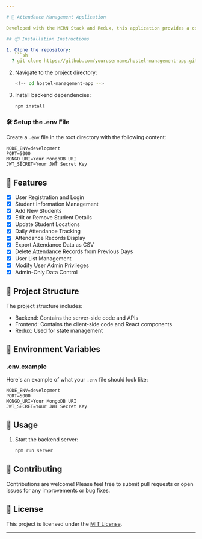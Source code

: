 ```yaml
---

# 🏢 Attendance Management Application

Developed with the MERN Stack and Redux, this application provides a comprehensive solution for managing hostel operations.

## 📦 Installation Instructions

1. Clone the repository:
   ```sh
  ? git clone https://github.com/yourusername/hostel-management-app.git
   ```
2. Navigate to the project directory:
   ```sh
   <!-- cd hostel-management-app -->
   ```
3. Install backend dependencies:
   ```sh
   npm install
   ```


### 🛠️ Setup the .env File

Create a `.env` file in the root directory with the following content:

```env
NODE_ENV=development
PORT=5000
MONGO_URI=Your MongoDB URI
JWT_SECRET=Your JWT Secret Key
```

## 🚀 Features

- [x] User Registration and Login
- [x] Student Information Management
- [x] Add New Students
- [x] Edit or Remove Student Details
- [x] Update Student Locations
- [x] Daily Attendance Tracking
- [x] Attendance Records Display
- [x] Export Attendance Data as CSV
- [x] Delete Attendance Records from Previous Days
- [x] User List Management
- [x] Modify User Admin Privileges
- [x] Admin-Only Data Control

## 📂 Project Structure

The project structure includes:
- Backend: Contains the server-side code and APIs
- Frontend: Contains the client-side code and React components
- Redux: Used for state management

## 🌱 Environment Variables

### .env.example

Here's an example of what your `.env` file should look like:

```env
NODE_ENV=development
PORT=5000
MONGO_URI=Your MongoDB URI
JWT_SECRET=Your JWT Secret Key
```

## 📝 Usage

1. Start the backend server:
   ```sh
   npm run server
   ```

## 🤝 Contributing

Contributions are welcome! Please feel free to submit pull requests or open issues for any improvements or bug fixes.

## 📜 License

This project is licensed under the [MIT License](LICENSE).

---
```

